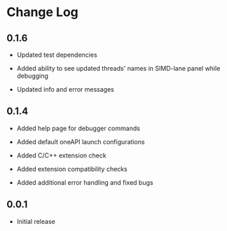 # Change Log

##  0.1.6

- Updated test dependencies

- Added ability to see updated threads' names in SIMD-lane panel while debugging

- Updated info and error messages

##  0.1.4

- Added help page for debugger commands

- Added default oneAPI launch configurations

- Added C/C++ extension check

- Added extension compatibility checks

- Added additional error handling and fixed bugs

##  0.0.1

- Initial release
